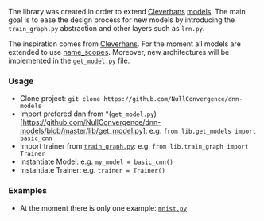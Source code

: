 The library was created in order to extend [Cleverhans](https://github.com/tensorflow/cleverhans) [models](https://github.com/tensorflow/cleverhans/blob/master/cleverhans/model.py).
The main goal is to ease the design process for new models by introducing the ``` train_graph.py ``` abstraction and other layers such as ``` lrn.py ```.

The inspiration comes from [Cleverhans](https://github.com/tensorflow/cleverhans/blob/master/cleverhans_tutorials/tutorial_models.py). For the moment all models are extended to use [name_scopes](https://www.tensorflow.org/api_docs/python/tf/name_scope). Moreover, new architectures will be implemented in the [``` get_model.py ```](https://github.com/NullConvergence/dnn-models/blob/master/get_model.py) file.

### Usage

* Clone project: ``` git clone https://github.com/NullConvergence/dnn-models ```
* Import prefered dnn from *(``` get_model.py ```)[https://github.com/NullConvergence/dnn-models/blob/master/lib/get_model.py]: e.g.  ``` from lib.get_models import basic_cnn ```
* Import trainer from [``` train_graph.py ```](https://github.com/NullConvergence/dnn-models/blob/master/lib/train_graph.py): e.g.  ``` from lib.train_graph import Trainer ```
* Instantiate Model: e.g. ``` my_model = basic_cnn() ``` 
* Instantiate Trainer: e.g. ``` trainer = Trainer() ``` 


### Examples
* At the moment there is only one example: [``` mnist.py ```](https://github.com/NullConvergence/dnn-models/blob/master/examples/mnist_train.py)